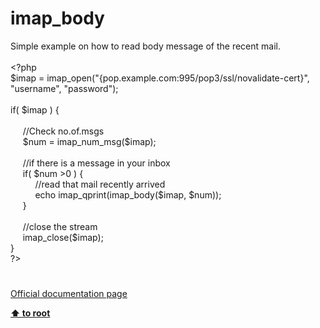 # imap_body




<div class="phpcode"><span class="html">
Simple example on how to read body message of the recent mail.
<br>
<br><span class="default">&lt;?php
<br>$imap </span><span class="keyword">= </span><span class="default">imap_open</span><span class="keyword">(</span><span class="string">&quot;{pop.example.com:995/pop3/ssl/novalidate-cert}&quot;</span><span class="keyword">, </span><span class="string">&quot;username&quot;</span><span class="keyword">, </span><span class="string">&quot;password&quot;</span><span class="keyword">);
<br>
<br>if( </span><span class="default">$imap </span><span class="keyword">) {
<br>&#xA0; &#xA0; 
<br>&#xA0; &#xA0;&#xA0; </span><span class="comment">//Check no.of.msgs
<br>&#xA0; &#xA0;&#xA0; </span><span class="default">$num </span><span class="keyword">= </span><span class="default">imap_num_msg</span><span class="keyword">(</span><span class="default">$imap</span><span class="keyword">);
<br>
<br>&#xA0; &#xA0;&#xA0; </span><span class="comment">//if there is a message in your inbox
<br>&#xA0; &#xA0;&#xA0; </span><span class="keyword">if( </span><span class="default">$num </span><span class="keyword">&gt;</span><span class="default">0 </span><span class="keyword">) {
<br>&#xA0; &#xA0; &#xA0; &#xA0; &#xA0; </span><span class="comment">//read that mail recently arrived
<br>&#xA0; &#xA0; &#xA0; &#xA0; &#xA0; </span><span class="keyword">echo </span><span class="default">imap_qprint</span><span class="keyword">(</span><span class="default">imap_body</span><span class="keyword">(</span><span class="default">$imap</span><span class="keyword">, </span><span class="default">$num</span><span class="keyword">));
<br>&#xA0; &#xA0;&#xA0; }
<br>
<br>&#xA0; &#xA0;&#xA0; </span><span class="comment">//close the stream
<br>&#xA0; &#xA0;&#xA0; </span><span class="default">imap_close</span><span class="keyword">(</span><span class="default">$imap</span><span class="keyword">);
<br>}
<br></span><span class="default">?&gt;</span>
</span>
</div>
  

#

[Official documentation page](https://www.php.net/manual/en/function.imap-body.php)

**[⬆ to root](/)**